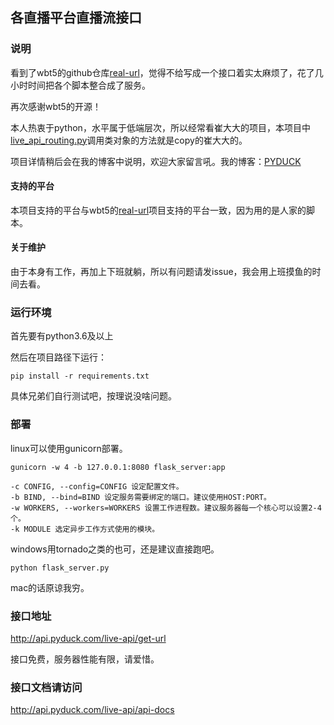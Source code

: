 ## 各直播平台直播流接口

### 说明

看到了wbt5的github仓库[real-url][1]，觉得不给写成一个接口着实太麻烦了，花了几小时时间把各个脚本整合成了服务。

再次感谢wbt5的开源！

本人热衷于python，水平属于低端层次，所以经常看崔大大的项目，本项目中[live_api_routing.py][3]调用类对象的方法就是copy的崔大大的。

项目详情稍后会在我的博客中说明，欢迎大家留言吼。我的博客：[PYDUCK][2]

#### 支持的平台

本项目支持的平台与wbt5的[real-url][1]项目支持的平台一致，因为用的是人家的脚本。

#### 关于维护

由于本身有工作，再加上下班就躺，所以有问题请发issue，我会用上班摸鱼的时间去看。

### 运行环境

首先要有python3.6及以上

然后在项目路径下运行：

```shell
pip install -r requirements.txt
```

具体兄弟们自行测试吧，按理说没啥问题。

### 部署

linux可以使用gunicorn部署。

```shell
gunicorn -w 4 -b 127.0.0.1:8080 flask_server:app
```

```
-c CONFIG, --config=CONFIG 设定配置文件。
-b BIND, --bind=BIND 设定服务需要绑定的端口。建议使用HOST:PORT。 
-w WORKERS, --workers=WORKERS 设置工作进程数。建议服务器每一个核心可以设置2-4个。 
-k MODULE 选定异步工作方式使用的模块。
```

windows用tornado之类的也可，还是建议直接跑吧。

```shell
python flask_server.py
```

mac的话原谅我穷。

### 接口地址

http://api.pyduck.com/live-api/get-url

接口免费，服务器性能有限，请爱惜。

### 接口文档请访问

http://api.pyduck.com/live-api/api-docs

[1]: https://github.com/wbt5/real-url

[2]: https://www.pyduck.com/

[3]: routings/live_api_routing.py
